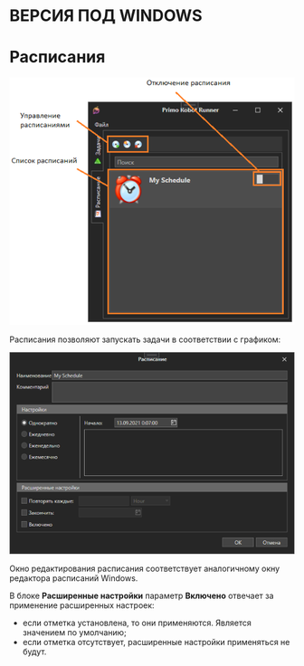 # ВЕРСИЯ ПОД WINDOWS

# Расписания

![](../resources/robot-runner/image-485.png)

Расписания позволяют запускать задачи в соответствии с графиком:

![](../resources/robot-runner/image-514.png)

Окно редактирования расписания соответствует аналогичному окну редактора расписаний Windows.

В блоке **Расширенные настройки** параметр **Включено** отвечает за применение расширенных настроек:
* если отметка установлена, то они применяются. Является значением по умолчанию;
* если отметка отсутствует, расширенные настройки применяться не будут.
